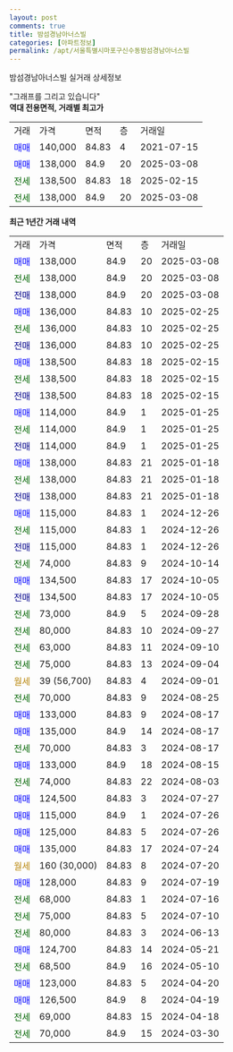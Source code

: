 ```yaml
---
layout: post
comments: true
title: 밤섬경남아너스빌
categories: [아파트정보]
permalink: /apt/서울특별시마포구신수동밤섬경남아너스빌
---
```


밤섬경남아너스빌 실거래 상세정보

<script type="text/javascript">
  google.charts.load('current', {'packages':['line', 'corechart']});
  google.charts.setOnLoadCallback(drawChart);

  function drawChart() {
    var data = new google.visualization.DataTable();
    data.addColumn('date', '거래일');
    data.addColumn('number', "매매");
    data.addColumn('number', "전세");
    data.addColumn('number', "전매");

    data.addRows([[new Date(Date.parse("2025-03-08")), 138000, null, null], [new Date(Date.parse("2025-03-08")), null, 138000, null], [new Date(Date.parse("2025-03-08")), null, null, 138000], [new Date(Date.parse("2025-02-25")), 136000, null, null], [new Date(Date.parse("2025-02-25")), null, 136000, null], [new Date(Date.parse("2025-02-25")), null, null, 136000], [new Date(Date.parse("2025-02-15")), 138500, null, null], [new Date(Date.parse("2025-02-15")), null, 138500, null], [new Date(Date.parse("2025-02-15")), null, null, 138500], [new Date(Date.parse("2025-01-25")), 114000, null, null], [new Date(Date.parse("2025-01-25")), null, 114000, null], [new Date(Date.parse("2025-01-25")), null, null, 114000], [new Date(Date.parse("2025-01-18")), 138000, null, null], [new Date(Date.parse("2025-01-18")), null, 138000, null], [new Date(Date.parse("2025-01-18")), null, null, 138000], [new Date(Date.parse("2024-12-26")), 115000, null, null], [new Date(Date.parse("2024-12-26")), null, 115000, null], [new Date(Date.parse("2024-12-26")), null, null, 115000], [new Date(Date.parse("2024-10-14")), null, 74000, null], [new Date(Date.parse("2024-10-05")), 134500, null, null], [new Date(Date.parse("2024-10-05")), null, null, 134500], [new Date(Date.parse("2024-09-28")), null, 73000, null], [new Date(Date.parse("2024-09-27")), null, 80000, null], [new Date(Date.parse("2024-09-10")), null, 63000, null], [new Date(Date.parse("2024-09-04")), null, 75000, null], [new Date(Date.parse("2024-09-01")), null, null, null], [new Date(Date.parse("2024-08-25")), null, 70000, null], [new Date(Date.parse("2024-08-17")), 133000, null, null], [new Date(Date.parse("2024-08-17")), 135000, null, null], [new Date(Date.parse("2024-08-17")), null, 70000, null], [new Date(Date.parse("2024-08-15")), 133000, null, null], [new Date(Date.parse("2024-08-03")), null, 74000, null], [new Date(Date.parse("2024-07-27")), 124500, null, null], [new Date(Date.parse("2024-07-26")), 115000, null, null], [new Date(Date.parse("2024-07-26")), 125000, null, null], [new Date(Date.parse("2024-07-24")), 135000, null, null], [new Date(Date.parse("2024-07-20")), null, null, null], [new Date(Date.parse("2024-07-19")), 128000, null, null], [new Date(Date.parse("2024-07-16")), null, 68000, null], [new Date(Date.parse("2024-07-10")), null, 75000, null], [new Date(Date.parse("2024-06-13")), null, 80000, null], [new Date(Date.parse("2024-05-21")), 124700, null, null], [new Date(Date.parse("2024-05-10")), null, 68500, null], [new Date(Date.parse("2024-04-20")), 123000, null, null], [new Date(Date.parse("2024-04-19")), 126500, null, null], [new Date(Date.parse("2024-04-18")), null, 69000, null], [new Date(Date.parse("2024-03-30")), null, 70000, null]]);

    var options = {
      hAxis: {
        format: 'yyyy/MM/dd'
      },    
      lineWidth: 0,
      pointsVisible: true,    
      title: '최근 1년간 유형별 실거래가 분포',
      legend: { position: 'bottom' }
    };

    var formatter = new google.visualization.NumberFormat({pattern:'###,###'} );
    formatter.format(data, 1);
    formatter.format(data, 2);
    
    setTimeout(function() {
        var chart = new google.visualization.LineChart(document.getElementById('columnchart_material'));
        chart.draw(data, (options));
        document.getElementById('loading').style.display = 'none';
    }, 200);
  }
</script>


<div id="loading" style="z-index:20; display: block; margin-left: 0px">"그래프를 그리고 있습니다"</div>
<div id="columnchart_material" style="width: 95%; margin-left: 0px; display: block"></div>
<!-- contents start -->
<b>역대 전용면적, 거래별 최고가</b>
<table class="sortable">
    <tr>
      <td>거래</td>
      <td>가격</td>
      <td>면적</td>
      <td>층</td>
      <td>거래일</td>
    </tr>
        <tr>
          <td><a style="color: blue">매매</a></td>
          <td>140,000</td>
          <td>84.83</td>
          <td>4</td>
          <td>2021-07-15</td>
        </tr>            <tr>
          <td><a style="color: blue">매매</a></td>
          <td>138,000</td>
          <td>84.9</td>
          <td>20</td>
          <td>2025-03-08</td>
        </tr>        
        <tr>
              <td><a style="color: darkgreen">전세</a></td>
              <td>138,500</td>
              <td>84.83</td>
              <td>18</td>
              <td>2025-02-15</td>
            </tr>            <tr>
              <td><a style="color: darkgreen">전세</a></td>
              <td>138,000</td>
              <td>84.9</td>
              <td>20</td>
              <td>2025-03-08</td>
            </tr>        
    
</table>

<b>최근 1년간 거래 내역</b>

<table class="sortable">
    <tr>
      <td>거래</td>
      <td>가격</td>
      <td>면적</td>
      <td>층</td>
      <td>거래일</td>
    </tr>
    <tr>
      <td><a style="color: blue">매매</a></td>
      <td>138,000</td>
      <td>84.9</td>
      <td>20</td>
      <td>2025-03-08</td>
    </tr>          <tr>
      <td><a style="color: darkgreen">전세</a></td>
      <td>138,000</td>
      <td>84.9</td>
      <td>20</td>
      <td>2025-03-08</td>
    </tr>          <tr>
      <td><a style="color: darkblue">전매</a></td>
      <td>138,000</td>
      <td>84.9</td>
      <td>20</td>
      <td>2025-03-08</td>
    </tr>          <tr>
      <td><a style="color: blue">매매</a></td>
      <td>136,000</td>
      <td>84.83</td>
      <td>10</td>
      <td>2025-02-25</td>
    </tr>          <tr>
      <td><a style="color: darkgreen">전세</a></td>
      <td>136,000</td>
      <td>84.83</td>
      <td>10</td>
      <td>2025-02-25</td>
    </tr>          <tr>
      <td><a style="color: darkblue">전매</a></td>
      <td>136,000</td>
      <td>84.83</td>
      <td>10</td>
      <td>2025-02-25</td>
    </tr>          <tr>
      <td><a style="color: blue">매매</a></td>
      <td>138,500</td>
      <td>84.83</td>
      <td>18</td>
      <td>2025-02-15</td>
    </tr>          <tr>
      <td><a style="color: darkgreen">전세</a></td>
      <td>138,500</td>
      <td>84.83</td>
      <td>18</td>
      <td>2025-02-15</td>
    </tr>          <tr>
      <td><a style="color: darkblue">전매</a></td>
      <td>138,500</td>
      <td>84.83</td>
      <td>18</td>
      <td>2025-02-15</td>
    </tr>          <tr>
      <td><a style="color: blue">매매</a></td>
      <td>114,000</td>
      <td>84.9</td>
      <td>1</td>
      <td>2025-01-25</td>
    </tr>          <tr>
      <td><a style="color: darkgreen">전세</a></td>
      <td>114,000</td>
      <td>84.9</td>
      <td>1</td>
      <td>2025-01-25</td>
    </tr>          <tr>
      <td><a style="color: darkblue">전매</a></td>
      <td>114,000</td>
      <td>84.9</td>
      <td>1</td>
      <td>2025-01-25</td>
    </tr>          <tr>
      <td><a style="color: blue">매매</a></td>
      <td>138,000</td>
      <td>84.83</td>
      <td>21</td>
      <td>2025-01-18</td>
    </tr>          <tr>
      <td><a style="color: darkgreen">전세</a></td>
      <td>138,000</td>
      <td>84.83</td>
      <td>21</td>
      <td>2025-01-18</td>
    </tr>          <tr>
      <td><a style="color: darkblue">전매</a></td>
      <td>138,000</td>
      <td>84.83</td>
      <td>21</td>
      <td>2025-01-18</td>
    </tr>          <tr>
      <td><a style="color: blue">매매</a></td>
      <td>115,000</td>
      <td>84.83</td>
      <td>1</td>
      <td>2024-12-26</td>
    </tr>          <tr>
      <td><a style="color: darkgreen">전세</a></td>
      <td>115,000</td>
      <td>84.83</td>
      <td>1</td>
      <td>2024-12-26</td>
    </tr>          <tr>
      <td><a style="color: darkblue">전매</a></td>
      <td>115,000</td>
      <td>84.83</td>
      <td>1</td>
      <td>2024-12-26</td>
    </tr>          <tr>
      <td><a style="color: darkgreen">전세</a></td>
      <td>74,000</td>
      <td>84.83</td>
      <td>9</td>
      <td>2024-10-14</td>
    </tr>          <tr>
      <td><a style="color: blue">매매</a></td>
      <td>134,500</td>
      <td>84.83</td>
      <td>17</td>
      <td>2024-10-05</td>
    </tr>          <tr>
      <td><a style="color: darkblue">전매</a></td>
      <td>134,500</td>
      <td>84.83</td>
      <td>17</td>
      <td>2024-10-05</td>
    </tr>          <tr>
      <td><a style="color: darkgreen">전세</a></td>
      <td>73,000</td>
      <td>84.9</td>
      <td>5</td>
      <td>2024-09-28</td>
    </tr>          <tr>
      <td><a style="color: darkgreen">전세</a></td>
      <td>80,000</td>
      <td>84.83</td>
      <td>10</td>
      <td>2024-09-27</td>
    </tr>          <tr>
      <td><a style="color: darkgreen">전세</a></td>
      <td>63,000</td>
      <td>84.83</td>
      <td>11</td>
      <td>2024-09-10</td>
    </tr>          <tr>
      <td><a style="color: darkgreen">전세</a></td>
      <td>75,000</td>
      <td>84.83</td>
      <td>13</td>
      <td>2024-09-04</td>
    </tr>          <tr>
      <td><a style="color: darkgoldenrod">월세</a></td>
      <td>39 (56,700)</td>
      <td>84.83</td>
      <td>4</td>
      <td>2024-09-01</td>
    </tr>          <tr>
      <td><a style="color: darkgreen">전세</a></td>
      <td>70,000</td>
      <td>84.83</td>
      <td>9</td>
      <td>2024-08-25</td>
    </tr>          <tr>
      <td><a style="color: blue">매매</a></td>
      <td>133,000</td>
      <td>84.83</td>
      <td>9</td>
      <td>2024-08-17</td>
    </tr>          <tr>
      <td><a style="color: blue">매매</a></td>
      <td>135,000</td>
      <td>84.9</td>
      <td>14</td>
      <td>2024-08-17</td>
    </tr>          <tr>
      <td><a style="color: darkgreen">전세</a></td>
      <td>70,000</td>
      <td>84.83</td>
      <td>3</td>
      <td>2024-08-17</td>
    </tr>          <tr>
      <td><a style="color: blue">매매</a></td>
      <td>133,000</td>
      <td>84.9</td>
      <td>18</td>
      <td>2024-08-15</td>
    </tr>          <tr>
      <td><a style="color: darkgreen">전세</a></td>
      <td>74,000</td>
      <td>84.83</td>
      <td>22</td>
      <td>2024-08-03</td>
    </tr>          <tr>
      <td><a style="color: blue">매매</a></td>
      <td>124,500</td>
      <td>84.83</td>
      <td>3</td>
      <td>2024-07-27</td>
    </tr>          <tr>
      <td><a style="color: blue">매매</a></td>
      <td>115,000</td>
      <td>84.9</td>
      <td>1</td>
      <td>2024-07-26</td>
    </tr>          <tr>
      <td><a style="color: blue">매매</a></td>
      <td>125,000</td>
      <td>84.83</td>
      <td>5</td>
      <td>2024-07-26</td>
    </tr>          <tr>
      <td><a style="color: blue">매매</a></td>
      <td>135,000</td>
      <td>84.83</td>
      <td>17</td>
      <td>2024-07-24</td>
    </tr>          <tr>
      <td><a style="color: darkgoldenrod">월세</a></td>
      <td>160 (30,000)</td>
      <td>84.83</td>
      <td>8</td>
      <td>2024-07-20</td>
    </tr>          <tr>
      <td><a style="color: blue">매매</a></td>
      <td>128,000</td>
      <td>84.83</td>
      <td>9</td>
      <td>2024-07-19</td>
    </tr>          <tr>
      <td><a style="color: darkgreen">전세</a></td>
      <td>68,000</td>
      <td>84.83</td>
      <td>1</td>
      <td>2024-07-16</td>
    </tr>          <tr>
      <td><a style="color: darkgreen">전세</a></td>
      <td>75,000</td>
      <td>84.83</td>
      <td>5</td>
      <td>2024-07-10</td>
    </tr>          <tr>
      <td><a style="color: darkgreen">전세</a></td>
      <td>80,000</td>
      <td>84.83</td>
      <td>3</td>
      <td>2024-06-13</td>
    </tr>          <tr>
      <td><a style="color: blue">매매</a></td>
      <td>124,700</td>
      <td>84.83</td>
      <td>14</td>
      <td>2024-05-21</td>
    </tr>          <tr>
      <td><a style="color: darkgreen">전세</a></td>
      <td>68,500</td>
      <td>84.9</td>
      <td>16</td>
      <td>2024-05-10</td>
    </tr>          <tr>
      <td><a style="color: blue">매매</a></td>
      <td>123,000</td>
      <td>84.83</td>
      <td>5</td>
      <td>2024-04-20</td>
    </tr>          <tr>
      <td><a style="color: blue">매매</a></td>
      <td>126,500</td>
      <td>84.9</td>
      <td>8</td>
      <td>2024-04-19</td>
    </tr>          <tr>
      <td><a style="color: darkgreen">전세</a></td>
      <td>69,000</td>
      <td>84.83</td>
      <td>15</td>
      <td>2024-04-18</td>
    </tr>          <tr>
      <td><a style="color: darkgreen">전세</a></td>
      <td>70,000</td>
      <td>84.9</td>
      <td>15</td>
      <td>2024-03-30</td>
    </tr>      </table>
<!-- contents end -->    

